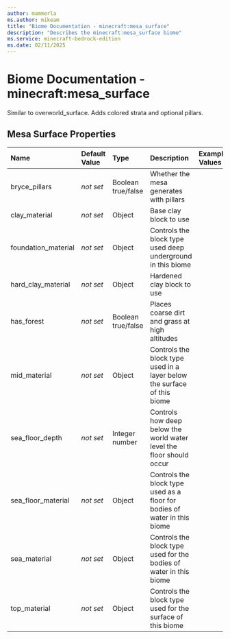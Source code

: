 ```yaml
---
author: mammerla
ms.author: mikeam
title: "Biome Documentation - minecraft:mesa_surface"
description: "Describes the minecraft:mesa_surface biome"
ms.service: minecraft-bedrock-edition
ms.date: 02/11/2025 
---
```


# Biome Documentation - minecraft:mesa_surface

Similar to overworld_surface. Adds colored strata and optional pillars.


## Mesa Surface Properties

|Name       |Default Value |Type |Description |Example Values |
|:----------|:-------------|:----|:-----------|:------------- |
| bryce_pillars | *not set* | Boolean true/false | Whether the mesa generates with pillars |  | 
| clay_material | *not set* | Object | Base clay block to use |  | 
| foundation_material | *not set* | Object | Controls the block type used deep underground in this biome |  | 
| hard_clay_material | *not set* | Object | Hardened clay block to use |  | 
| has_forest | *not set* | Boolean true/false | Places coarse dirt and grass at high altitudes |  | 
| mid_material | *not set* | Object | Controls the block type used in a layer below the surface of this biome |  | 
| sea_floor_depth | *not set* | Integer number | Controls how deep below the world water level the floor should occur |  | 
| sea_floor_material | *not set* | Object | Controls the block type used as a floor for bodies of water in this biome |  | 
| sea_material | *not set* | Object | Controls the block type used for the bodies of water in this biome |  | 
| top_material | *not set* | Object | Controls the block type used for the surface of this biome |  | 